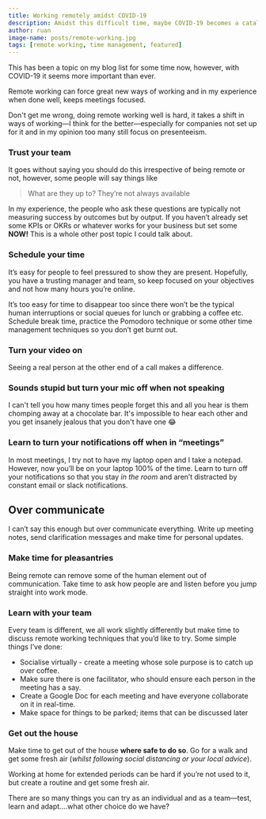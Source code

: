 ```yaml
---
title: Working remotely amidst COVID-19
description: Amidst this difficult time, maybe COVID-19 becomes a catalyst for driving improved remote working at more companies 🤞
author: ruan
image-name: posts/remote-working.jpg
tags: [remote working, time management, featured]
---
```


This has been a topic on my blog list for some time now, however, with COVID-19 it seems more important than ever.

Remote working can force great new ways of working and in my experience when done well, keeps meetings focused.

Don't get me wrong, doing remote working well is hard, it takes a shift in ways of working—I think for the better—especially for companies not set up for it and in my opinion too many still focus on presenteeism.

### Trust your team

It goes without saying you should do this irrespective of being remote or not, however, some people will say things like

> What are they up to? They’re not always available

In my experience, the people who ask these questions are typically not measuring success by outcomes but by output. If you haven’t already set some KPIs or OKRs or whatever works for your business but set some **NOW!** This is a whole other post topic I could talk about.

### Schedule your time

It’s easy for people to feel pressured to show they are present. Hopefully, you have a trusting manager and team, so keep focused on your objectives and not how many hours you’re online.

It’s too easy for time to disappear too since there won’t be the typical human interruptions or social queues for lunch or grabbing a coffee etc. Schedule break time, practice the Pomodoro technique or some other time management techniques so you don’t get burnt out.

### Turn your video on

Seeing a real person at the other end of a call makes a difference.

### Sounds stupid but turn your mic off when not speaking

I can't tell you how many times people forget this and all you hear is them chomping away at a chocolate bar. It's impossible to hear each other and you get insanely jealous that you don't have one 😂

### Learn to turn your notifications off when in “meetings”

In most meetings, I try not to have my laptop open and I take a notepad. However, now you’ll be on your laptop 100% of the time. Learn to turn off your notifications so that you stay _in the room_ and aren’t distracted by constant email or slack notifications.

## Over communicate

I can’t say this enough but over communicate everything. Write up meeting notes, send clarification messages and make time for personal updates.

### Make time for pleasantries

Being remote can remove some of the human element out of communication. Take time to ask how people are and listen before you jump straight into work mode.

### Learn with your team

Every team is different, we all work slightly differently but make time to discuss remote working techniques that you’d like to try.
Some simple things I’ve done:

- Socialise virtually - create a meeting whose sole purpose is to catch up over coffee.
- Make sure there is one facilitator, who should ensure each person in the meeting has a say.
- Create a Google Doc for each meeting and have everyone collaborate on it in real-time.
- Make space for things to be parked; items that can be discussed later

### Get out the house

Make time to get out of the house **where safe to do so**. Go for a walk and get some fresh air (_whilst following social distancing or your local advice_).

Working at home for extended periods can be hard if you’re not used to it, but create a routine and get some fresh air.

There are so many things you can try as an individual and as a team—test, learn and adapt….what other choice do we have?
